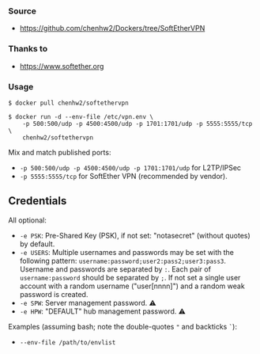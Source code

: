 ### Source

- https://github.com/chenhw2/Dockers/tree/SoftEtherVPN

### Thanks to

- https://www.softether.org

### Usage

```
$ docker pull chenhw2/softethervpn

$ docker run -d --env-file /etc/vpn.env \
    -p 500:500/udp -p 4500:4500/udp -p 1701:1701/udp -p 5555:5555/tcp \
    chenhw2/softethervpn
```

Mix and match published ports:

- `-p 500:500/udp -p 4500:4500/udp -p 1701:1701/udp` for L2TP/IPSec
- `-p 5555:5555/tcp` for SoftEther VPN (recommended by vendor).

## Credentials

All optional:

- `-e PSK`: Pre-Shared Key (PSK), if not set: "notasecret" (without quotes) by default.
- `-e USERS`: Multiple usernames and passwords may be set with the following pattern: `username:password;user2:pass2;user3:pass3`. Username and passwords are separated by `:`. Each pair of `username:password` should be separated by `;`. If not set a single user account with a random username ("user[nnnn]") and a random weak password is created.
- `-e SPW`: Server management password. :warning:
- `-e HPW`: "DEFAULT" hub management password. :warning:

Examples (assuming bash; note the double-quotes `"` and backticks `` ` ``):

- `--env-file /path/to/envlist`
